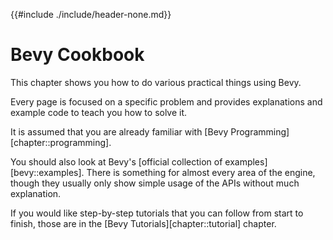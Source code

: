 {{#include ./include/header-none.md}}

# Bevy Cookbook

This chapter shows you how to do various practical things using Bevy.

Every page is focused on a specific problem and provides explanations and
example code to teach you how to solve it.

It is assumed that you are already familiar with
[Bevy Programming][chapter::programming].

You should also look at Bevy's [official collection of
examples][bevy::examples]. There is something for almost every area of the
engine, though they usually only show simple usage of the APIs without much
explanation.

If you would like step-by-step tutorials that you can follow from start to
finish, those are in the [Bevy Tutorials][chapter::tutorial] chapter.
